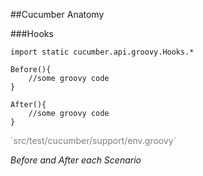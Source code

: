 ##Cucumber Anatomy

###Hooks

	import static cucumber.api.groovy.Hooks.*

	Before(){
		//some groovy code
	}

	After(){
		//some groovy code		
	}

<p style="color:grey" class="fragment roll-in">`src/test/cucumber/support/env.groovy`</p>

<p class="fragment roll-in"><em>Before and After each Scenario</em></p>